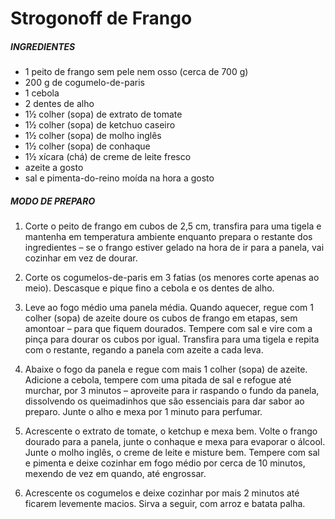 # Strogonoff de Frango

##### INGREDIENTES

* 1 peito de frango sem pele nem osso (cerca de 700 g)
* 200 g de cogumelo-de-paris
* 1 cebola
* 2 dentes de alho
* 1½ colher (sopa) de extrato de tomate
* 1½ colher (sopa) de ketchuo caseiro
* 1½ colher (sopa) de molho inglês
* 1½ colher (sopa) de conhaque
* 1½ xícara (chá) de creme de leite fresco
* azeite a gosto
* sal e pimenta-do-reino moída na hora a gosto

##### MODO DE PREPARO

1. Corte o peito de frango em cubos de 2,5 cm, transfira para uma tigela e mantenha em temperatura ambiente enquanto prepara o restante dos ingredientes – se o frango estiver gelado na hora de ir para a panela, vai cozinhar em vez de dourar.

2. Corte os cogumelos-de-paris em 3 fatias (os menores corte apenas ao meio). Descasque e pique fino a cebola e os dentes de alho.

3. Leve ao fogo médio uma panela média. Quando aquecer, regue com 1 colher (sopa) de azeite doure os cubos de frango em etapas, sem amontoar – para que fiquem dourados. Tempere com sal e vire com a pinça para dourar os cubos por igual. Transfira para uma tigela e repita com o restante, regando a panela com azeite a cada leva.

4. Abaixe o fogo da panela e regue com mais 1 colher (sopa) de azeite. Adicione a cebola, tempere com uma pitada de sal e refogue até murchar, por 3 minutos – aproveite para ir raspando o fundo da panela, dissolvendo os queimadinhos que são essenciais para dar sabor ao preparo. Junte o alho e mexa por 1 minuto para perfumar.

5. Acrescente o extrato de tomate, o ketchup e mexa bem. Volte o frango dourado para a panela, junte o conhaque e mexa para evaporar o álcool. Junte o molho inglês, o creme de leite e misture bem. Tempere com sal e pimenta e deixe cozinhar em fogo médio por cerca de 10 minutos, mexendo de vez em quando, até engrossar.

6. Acrescente os cogumelos e deixe cozinhar por mais 2 minutos até ficarem levemente macios. Sirva a seguir, com arroz e batata palha.
